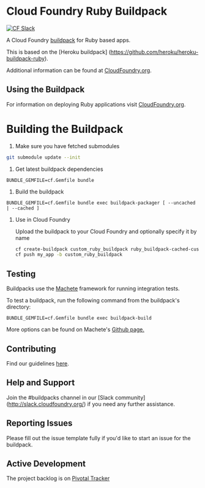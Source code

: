 # Cloud Foundry Ruby Buildpack
[![CF Slack](https://s3.amazonaws.com/buildpacks-assets/buildpacks-slack.svg)](http://slack.cloudfoundry.org)

A Cloud Foundry [buildpack](http://docs.cloudfoundry.org/buildpacks/) for Ruby based apps.

This is based on the [Heroku buildpack] (https://github.com/heroku/heroku-buildpack-ruby).

Additional information can be found at [CloudFoundry.org](http://docs.cloudfoundry.org/buildpacks/).

## Using the Buildpack

For information on deploying Ruby applications visit [CloudFoundry.org](http://docs.cloudfoundry.org/buildpacks/ruby/index.html).

# Building the Buildpack

1. Make sure you have fetched submodules

  ```bash
  git submodule update --init
  ```

1. Get latest buildpack dependencies

  ```shell
  BUNDLE_GEMFILE=cf.Gemfile bundle
  ```

1. Build the buildpack

  ```shell
  BUNDLE_GEMFILE=cf.Gemfile bundle exec buildpack-packager [ --uncached | --cached ]
  ```

1. Use in Cloud Foundry

    Upload the buildpack to your Cloud Foundry and optionally specify it by name

    ```bash
    cf create-buildpack custom_ruby_buildpack ruby_buildpack-cached-custom.zip 1
    cf push my_app -b custom_ruby_buildpack
    ```

## Testing
Buildpacks use the [Machete](https://github.com/cloudfoundry/machete) framework for running integration tests.

To test a buildpack, run the following command from the buildpack's directory:

```
BUNDLE_GEMFILE=cf.Gemfile bundle exec buildpack-build
```

More options can be found on Machete's [Github page.](https://github.com/cloudfoundry/machete)

## Contributing

Find our guidelines [here](./CONTRIBUTING.md).

## Help and Support

Join the #buildpacks channel in our [Slack community] (http://slack.cloudfoundry.org/) if you need any further assistance.

## Reporting Issues

Please fill out the issue template fully if you'd like to start an issue for the buildpack.

## Active Development

The project backlog is on [Pivotal Tracker](https://www.pivotaltracker.com/projects/1042066)
